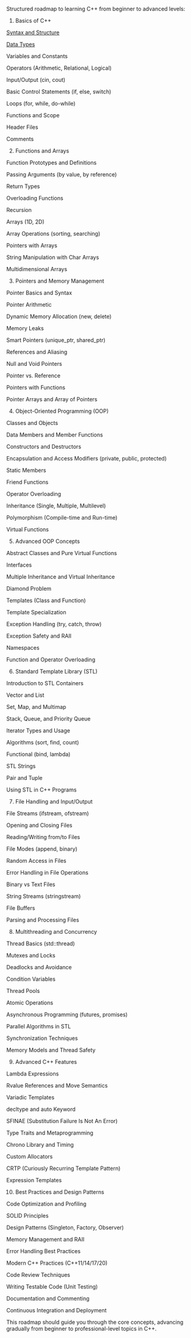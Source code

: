 Structured roadmap to learning C++ from beginner to advanced levels:

1. Basics of C++

[Syntax and Structure](cpp/basics/syntax.md)

[Data Types](cpp/basics/datatypes.md)

Variables and Constants

Operators (Arithmetic, Relational, Logical)

Input/Output (cin, cout)

Basic Control Statements (if, else, switch)

Loops (for, while, do-while)

Functions and Scope

Header Files

Comments


2. Functions and Arrays

Function Prototypes and Definitions

Passing Arguments (by value, by reference)

Return Types

Overloading Functions

Recursion

Arrays (1D, 2D)

Array Operations (sorting, searching)

Pointers with Arrays

String Manipulation with Char Arrays

Multidimensional Arrays


3. Pointers and Memory Management

Pointer Basics and Syntax

Pointer Arithmetic

Dynamic Memory Allocation (new, delete)

Memory Leaks

Smart Pointers (unique_ptr, shared_ptr)

References and Aliasing

Null and Void Pointers

Pointer vs. Reference

Pointers with Functions

Pointer Arrays and Array of Pointers


4. Object-Oriented Programming (OOP)

Classes and Objects

Data Members and Member Functions

Constructors and Destructors

Encapsulation and Access Modifiers (private, public, protected)

Static Members

Friend Functions

Operator Overloading

Inheritance (Single, Multiple, Multilevel)

Polymorphism (Compile-time and Run-time)

Virtual Functions


5. Advanced OOP Concepts

Abstract Classes and Pure Virtual Functions

Interfaces

Multiple Inheritance and Virtual Inheritance

Diamond Problem

Templates (Class and Function)

Template Specialization

Exception Handling (try, catch, throw)

Exception Safety and RAII

Namespaces

Function and Operator Overloading


6. Standard Template Library (STL)

Introduction to STL Containers

Vector and List

Set, Map, and Multimap

Stack, Queue, and Priority Queue

Iterator Types and Usage

Algorithms (sort, find, count)

Functional (bind, lambda)

STL Strings

Pair and Tuple

Using STL in C++ Programs


7. File Handling and Input/Output

File Streams (ifstream, ofstream)

Opening and Closing Files

Reading/Writing from/to Files

File Modes (append, binary)

Random Access in Files

Error Handling in File Operations

Binary vs Text Files

String Streams (stringstream)

File Buffers

Parsing and Processing Files


8. Multithreading and Concurrency

Thread Basics (std::thread)

Mutexes and Locks

Deadlocks and Avoidance

Condition Variables

Thread Pools

Atomic Operations

Asynchronous Programming (futures, promises)

Parallel Algorithms in STL

Synchronization Techniques

Memory Models and Thread Safety


9. Advanced C++ Features

Lambda Expressions

Rvalue References and Move Semantics

Variadic Templates

decltype and auto Keyword

SFINAE (Substitution Failure Is Not An Error)

Type Traits and Metaprogramming

Chrono Library and Timing

Custom Allocators

CRTP (Curiously Recurring Template Pattern)

Expression Templates


10. Best Practices and Design Patterns

Code Optimization and Profiling

SOLID Principles

Design Patterns (Singleton, Factory, Observer)

Memory Management and RAII

Error Handling Best Practices

Modern C++ Practices (C++11/14/17/20)

Code Review Techniques

Writing Testable Code (Unit Testing)

Documentation and Commenting

Continuous Integration and Deployment


This roadmap should guide you through the core concepts, advancing gradually from beginner to professional-level topics in C++.

